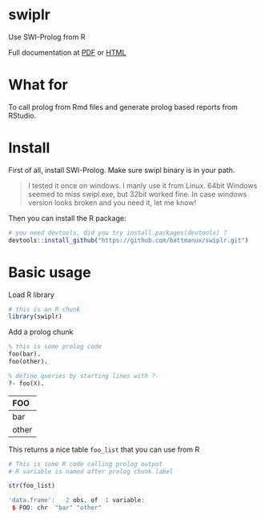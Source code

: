 # swiplr
Use SWI-Prolog from R

Full documentation at [PDF](inst/Usage.pdf) or [HTML](inst/Usage.html)

# What for

To call prolog from Rmd files and generate prolog based reports from RStudio.

# Install

First of all, install SWI-Prolog. Make sure swipl binary is in your path.

> I tested it once on windows. I manly use it from Linux. 
> 64bit Windows seemed to miss swipl.exe, but 32bit worked fine. In case windows
version looks broken and you need it, let me know!

Then you can install the R package:

```r
# you need devtools, did you try install.packages(devtools) ?
devtools::install_github("https://github.com/battmanux/swiplr.git")
```
# Basic usage

Load R library
```r
# this is an R chunk
library(swiplr)
```

Add a prolog chunk
```prolog
% this is some prolog code
foo(bar).
foo(other).

% define queries by starting lines with ?-
?- foo(X).
```

  |FOO   |
  |:-----|
  |bar   |
  |other |

This returns a nice table `foo_list` that you can use from R

```r
# This is some R code calling prolog output 
# R variable is named after prolog chunk label

str(foo_list)
```

```r
'data.frame':	2 obs. of  1 variable:
 $ FOO: chr  "bar" "other"
```

